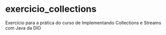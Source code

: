 # exercicio_collections
Exercício para a prática do curso de Implementando Collections e Streams com Java da DIO
